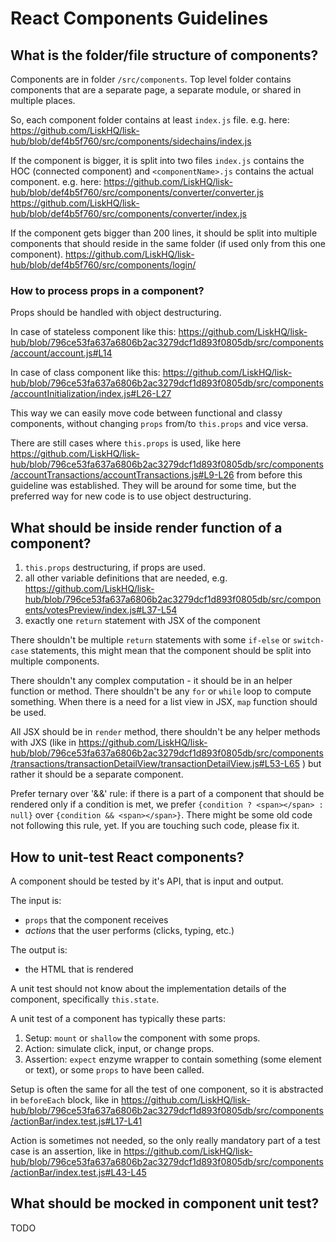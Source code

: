 # React Components Guidelines

## What is the folder/file structure of components?
Components are in folder `/src/components`. Top level folder contains components that are a separate page, a separate module, or shared in multiple places. 

So, each component folder contains at least `index.js` file. 
e.g. here:
https://github.com/LiskHQ/lisk-hub/blob/def4b5f760/src/components/sidechains/index.js

If the component is bigger, it is split into two files `index.js` contains the HOC (connected component) and `<componentName>.js` contains the actual component.
e.g. here:
https://github.com/LiskHQ/lisk-hub/blob/def4b5f760/src/components/converter/converter.js
https://github.com/LiskHQ/lisk-hub/blob/def4b5f760/src/components/converter/index.js

If the component gets bigger than 200 lines, it should be split into multiple components that should reside in the same folder (if used only from this one component).
https://github.com/LiskHQ/lisk-hub/blob/def4b5f760/src/components/login/

### How to process props in a component?
Props should be handled with object destructuring.

In case of stateless component like this:
https://github.com/LiskHQ/lisk-hub/blob/796ce53fa637a6806b2ac3279dcf1d893f0805db/src/components/account/account.js#L14

In case of class component like this:
https://github.com/LiskHQ/lisk-hub/blob/796ce53fa637a6806b2ac3279dcf1d893f0805db/src/components/accountInitialization/index.js#L26-L27

This way we can easily move code between functional and classy components, without changing `props` from/to `this.props` and vice versa.

There are still cases where `this.props` is used, like here https://github.com/LiskHQ/lisk-hub/blob/796ce53fa637a6806b2ac3279dcf1d893f0805db/src/components/accountTransactions/accountTransactions.js#L9-L26 from before this guideline was established. They will be around for some time, but the preferred way for new code is to use object destructuring.

## What should be inside render function of a component?

1. `this.props` destructuring, if props are used.
2. all other variable definitions that are needed, e.g. https://github.com/LiskHQ/lisk-hub/blob/796ce53fa637a6806b2ac3279dcf1d893f0805db/src/components/votesPreview/index.js#L37-L54
3. exactly one `return` statement with JSX of the component

There shouldn't be multiple `return` statements with some `if-else` or `switch-case` statements, this might mean that the component should be split into multiple components. 

There shouldn't any complex computation - it should be in an helper function or method. There shouldn't be any `for` or `while` loop  to compute something. When there is a need for a list view in JSX, `map` function should be used.

All JSX should be in `render` method, there shouldn't be any helper methods with JXS (like in https://github.com/LiskHQ/lisk-hub/blob/796ce53fa637a6806b2ac3279dcf1d893f0805db/src/components/transactions/transactionDetailView/transactionDetailView.js#L53-L65 ) but rather it should be a separate component.

Prefer ternary over '&&' rule: if there is a part of a component that should be rendered only if a condition is met, we prefer `{condition ? <span></span> : null}` over `{condition && <span></span>}`. There might be some old code not following this rule, yet. If you are touching such code, please fix it.

## How to unit-test React components?
A component should be tested by it's API, that is input and output.

The input is:
- `props` that the component receives
- *actions* that the user performs (clicks, typing, etc.)

The output is:
- the HTML that is rendered

A unit test should not know about the implementation details of the component, specifically `this.state`.

A unit test of a component has typically these parts:

1. Setup: `mount` or `shallow` the component with some props.
2. Action: simulate click, input, or change props.
3. Assertion: `expect` enzyme wrapper to contain something (some element or text), or some `props` to have been called.

Setup is often the same for all the test of one component, so it is abstracted in `beforeEach` block, like in https://github.com/LiskHQ/lisk-hub/blob/796ce53fa637a6806b2ac3279dcf1d893f0805db/src/components/actionBar/index.test.js#L17-L41

Action is sometimes not needed, so the only really mandatory part of a test case is an assertion, like in https://github.com/LiskHQ/lisk-hub/blob/796ce53fa637a6806b2ac3279dcf1d893f0805db/src/components/actionBar/index.test.js#L43-L45

## What should be mocked in component unit test?

TODO
